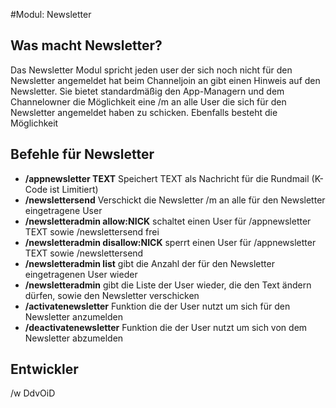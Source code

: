 #Modul: Newsletter

## Was macht Newsletter?
Das Newsletter Modul spricht jeden user der sich noch nicht für den Newsletter angemeldet hat beim Channeljoin an gibt einen Hinweis auf den Newsletter.
Sie bietet standardmäßig den  App-Managern und dem Channelowner die Möglichkeit eine /m an alle User die sich für den Newsletter angemeldet haben zu schicken.
Ebenfalls besteht die Möglichkeit


## Befehle für Newsletter
* **/appnewsletter TEXT** Speichert TEXT als Nachricht für die Rundmail (K-Code ist Limitiert)
* **/newslettersend** Verschickt die Newsletter /m an alle für den Newsletter eingetragene User
* **/newsletteradmin allow:NICK** schaltet einen User für /appnewsletter TEXT sowie /newslettersend frei
* **/newsletteradmin disallow:NICK** sperrt einen User für /appnewsletter TEXT sowie /newslettersend
* **/newsletteradmin list** gibt die Anzahl der für den Newsletter eingetragenen User wieder
* **/newsletteradmin** gibt die Liste der User wieder, die den Text ändern dürfen, sowie den Newsletter verschicken
* **/activatenewsletter** Funktion die der User nutzt um sich für den Newsletter anzumelden
* **/deactivatenewsletter** Funktion die der User nutzt um sich von dem Newsletter abzumelden


## Entwickler
/w DdvOiD